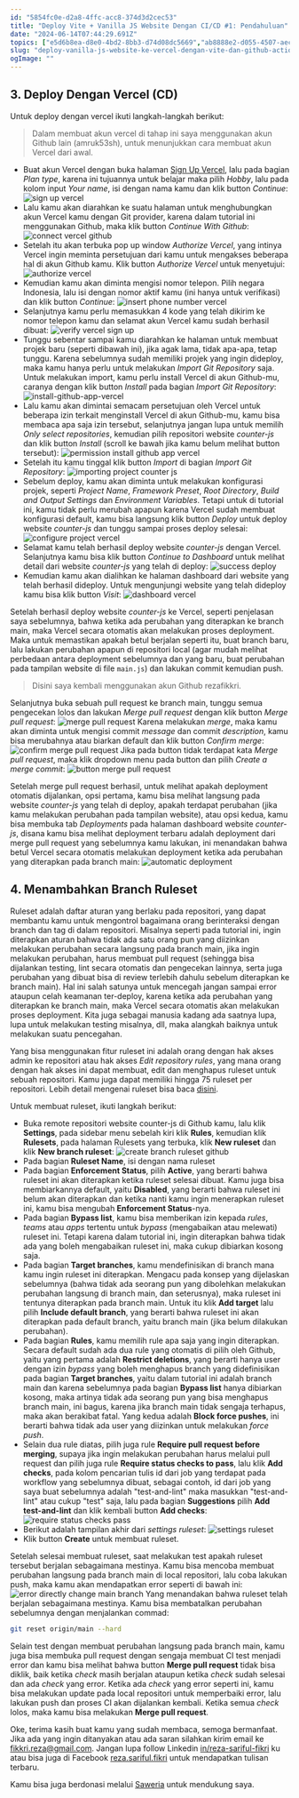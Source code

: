 ```yaml
---
id: "5854fc0e-d2a8-4ffc-acc8-374d3d2cec53"
title: "Deploy Vite + Vanilla JS Website Dengan CI/CD #1: Pendahuluan"
date: "2024-06-14T07:44:29.691Z"
topics: ["e5d6b8ea-d8e0-4bd2-8bb3-d74d08dc5669","ab8888e2-d055-4507-aec3-7cadb0d36d98","3b2bf050-b69c-4438-b3d9-ed0a3a5e0911"]
slug: "deploy-vanilla-js-website-ke-vercel-dengan-vite-dan-github-action-cicd"
ogImage: ""
--- 
```


## 3. Deploy Dengan Vercel (CD)
Untuk deploy dengan vercel ikuti langkah-langkah berikut:

> Dalam membuat akun vercel di tahap ini saya menggunakan akun Github lain (amruk53sh), untuk menunjukkan cara membuat akun Vercel dari awal.

- Buat akun Vercel dengan buka halaman [Sign Up Vercel](https://vercel.com/signup), lalu pada bagian *Plan type*, karena ini tujuannya untuk belajar maka pilih *Hobby*, lalu pada kolom input *Your name*, isi dengan nama kamu dan klik button *Continue*:
![sign up vercel](/posts/deploy-vercel-github-action/sign-up-vercel.png)<!--rehype:width=1351&height=656&loading=lazy&class=mt-6&decoding=async-->
- Lalu kamu akan diarahkan ke suatu halaman untuk menghubungkan akun Vercel kamu dengan Git provider, karena dalam tutorial ini menggunakan Github, maka klik button *Continue With Github*:
![connect vercel github](/posts/deploy-vercel-github-action/connect-vercel-github.png)<!--rehype:width=1351&height=656&loading=lazy&class=mt-6&decoding=async-->
- Setelah itu akan terbuka pop up window *Authorize Vercel*, yang intinya Vercel ingin meminta persetujuan dari kamu untuk mengakses beberapa hal di akun Github kamu. Klik button *Authorize Vercel* untuk menyetujui:
![authorize vercel](/posts/deploy-vercel-github-action/authorize-vercel.png)<!--rehype:width=818&height=680&loading=lazy&class=mt-6&decoding=async-->
- Kemudian kamu akan diminta mengisi nomor telepon. Pilih negara Indonesia, lalu isi dengan nomor aktif kamu (ini hanya untuk verifikasi) dan klik button *Continue*:
![insert phone number vercel](/posts/deploy-vercel-github-action/insert-phone-number-vercel.png)<!--rehype:width=826&height=682&loading=lazy&class=mt-6&decoding=async-->
- Selanjutnya kamu perlu memasukkan 4 kode yang telah dikirim ke nomor telepon kamu dan selamat akun Vercel kamu sudah berhasil dibuat:
![verify vercel sign up](/posts/deploy-vercel-github-action/verify-vercel-sign-up.png)<!--rehype:width=820&height=685&loading=lazy&class=mt-6&decoding=async-->
- Tunggu sebentar sampai kamu diarahkan ke halaman untuk membuat projek baru (seperti dibawah ini), jika agak lama, tidak apa-apa, tetap tunggu. Karena sebelumnya sudah memiliki projek yang ingin dideploy, maka kamu hanya perlu untuk melakukan *Import Git Repository* saja. Untuk melakukan import, kamu perlu install Vercel di akun Github-mu, caranya dengan klik button *Install* pada bagian *Import Git Repository*:
![install-github-app-vercel](/posts/deploy-vercel-github-action/install-vercel.png)<!--rehype:width=1366&height=1151&loading=lazy&class=mt-6&decoding=async-->
- Lalu kamu akan dimintai semacam persetujuan oleh Vercel untuk beberapa izin terkait menginstall Vercel di akun Github-mu, kamu bisa membaca apa saja izin tersebut, selanjutnya jangan lupa untuk memilih *Only select repositories*, kemudian pilih repositori website *counter-js* dan klik button *Install* (scroll ke bawah jika kamu belum melihat button tersebut):
![permission install github app vercel](/posts/deploy-vercel-github-action/permission-install-vercel.png)<!--rehype:width=818&height=682&loading=lazy&class=mt-6&decoding=async-->
- Setelah itu kamu tinggal klik button *Import* di bagian *Import Git Repository*:
![importing project counter js](/posts/deploy-vercel-github-action/importing-project-counter-js.png)<!--rehype:width=1351&height=656&loading=lazy&class=mt-6&decoding=async-->
- Sebelum deploy, kamu akan diminta untuk melakukan konfigurasi projek, seperti *Project Name*, *Framework Preset*, *Root Directory*, *Build and Output Settings* dan *Environment Variables*. Tetapi untuk di tutorial ini, kamu tidak perlu merubah apapun karena Vercel sudah membuat konfigurasi default, kamu bisa langsung klik button *Deploy* untuk deploy website *counter-js* dan tunggu sampai proses deploy selesai:
![configure project vercel](/posts/deploy-vercel-github-action/configure-project-vercel.png)<!--rehype:width=1351&height=656&loading=lazy&class=mt-6&decoding=async-->
- Selamat kamu telah berhasil deploy website *counter-js* dengan Vercel. Selanjutnya kamu bisa klik button *Continue to Dashboard* untuk melihat detail dari website *counter-js* yang telah di deploy:
![success deploy](/posts/deploy-vercel-github-action/success-deploy.png)<!--rehype:width=1351&height=656&loading=lazy&class=mt-6&decoding=async-->
- Kemudian kamu akan dialihkan ke halaman dashboard dari website yang telah berhasil dideploy. Untuk mengunjungi website yang telah dideploy kamu bisa klik button *Visit*:
![dashboard vercel](/posts/deploy-vercel-github-action/dashboard-vercel.png)<!--rehype:width=1366&height=759&loading=lazy&class=mt-6&decoding=async-->

Setelah berhasil deploy website *counter-js* ke Vercel, seperti penjelasan saya sebelumnya, bahwa ketika ada perubahan yang diterapkan ke branch main, maka Vercel secara otomatis akan melakukan proses deployment. Maka untuk memastikan apakah betul berjalan seperti itu, buat branch baru, lalu lakukan perubahan apapun di repositori local (agar mudah melihat perbedaan antara deployment sebelumnya dan yang baru, buat perubahan pada tampilan website di file `main.js`) dan lakukan commit kemudian push.

> Disini saya kembali menggunakan akun Github rezafikkri.

Selanjutnya buka sebuah pull request ke branch main, tunggu semua pengecekan lolos dan lakukan *Merge pull request* dengan klik button *Merge pull request*:
![merge pull request](/posts/deploy-vercel-github-action/merge-pull-request.png)<!--rehype:width=1351&height=656&loading=lazy&class=mt-6&decoding=async-->
Karena melakukan *merge*, maka kamu akan diminta untuk mengisi commit *message* dan commit *description*, kamu bisa merubahnya atau biarkan default dan klik button *Confirm merge*:
![confirm merge pull request](/posts/deploy-vercel-github-action/confirm-merge-pull-request.png)<!--rehype:width=1351&height=656&loading=lazy&class=mt-6&decoding=async-->
Jika pada button tidak terdapat kata *Merge pull request*, maka klik dropdown menu pada button dan pilih *Create a merge commit*:
![button merge pull request](/posts/deploy-vercel-github-action/button-merge-pull-request.png)<!--rehype:width=1351&height=656&loading=lazy&class=mt-6&decoding=async-->

Setelah merge pull request berhasil, untuk melihat apakah deployment otomatis dijalankan, opsi pertama, kamu bisa melihat langsung pada website *counter-js* yang telah di deploy, apakah terdapat perubahan (jika kamu melakukan perubahan pada tampilan website), atau opsi kedua, kamu bisa membuka tab *Deployments* pada halaman dashboard website *counter-js*, disana kamu bisa melihat deployment terbaru adalah deployment dari merge pull request yang sebelumnya kamu lakukan, ini menandakan bahwa betul Vercel secara otomatis melakukan deployment ketika ada perubahan yang diterapkan pada branch main:
![automatic deployment](/posts/deploy-vercel-github-action/automatic-deployment.png)<!--rehype:width=1351&height=656&loading=lazy&class=mt-6&decoding=async-->

## 4. Menambahkan Branch Ruleset
Ruleset adalah daftar aturan yang berlaku pada repositori, yang dapat membantu kamu untuk mengontrol bagaimana orang berinteraksi dengan branch dan tag di dalam repositori. Misalnya seperti pada tutorial ini, ingin diterapkan aturan bahwa tidak ada satu orang pun yang diizinkan melakukan perubahan secara langsung pada branch main, jika ingin melakukan perubahan, harus membuat pull request (sehingga bisa dijalankan testing, lint secara otomatis dan pengecekan lainnya, serta juga perubahan yang dibuat bisa di review terlebih dahulu sebelum diterapkan ke branch main). Hal ini salah satunya untuk mencegah jangan sampai error ataupun celah keamanan ter-deploy, karena ketika ada perubahan yang diterapkan ke branch main, maka Vercel secara otomatis akan melakukan proses deployment. Kita juga sebagai manusia kadang ada saatnya lupa, lupa untuk melakukan testing misalnya, dll, maka alangkah baiknya untuk melakukan suatu pencegahan.

Yang bisa menggunakan fitur ruleset ini adalah orang dengan hak akses admin ke repositori atau hak akses *Edit repository rules*, yang mana orang dengan hak akses ini dapat membuat, edit dan menghapus ruleset untuk sebuah repositori. Kamu juga dapat memiliki hingga 75 ruleset per repositori. Lebih detail mengenai ruleset bisa baca [disini](https://docs.github.com/en/repositories/configuring-branches-and-merges-in-your-repository/managing-rulesets/about-rulesets).

Untuk membuat ruleset, ikuti langkah berikut:
- Buka remote repositori website counter-js di Github kamu, lalu klik **Settings**, pada sidebar menu sebelah kiri klik **Rules**, kemudian klik **Rulesets**, pada halaman Rulesets yang terbuka, klik **New ruleset** dan klik **New branch ruleset**:
![create branch ruleset github](/posts/deploy-vercel-github-action/create-branch-ruleset-github.png)<!--rehype:width=1366&height=656&loading=lazy&class=mt-6&decoding=async-->
- Pada bagian **Ruleset Name**, isi dengan nama ruleset
- Pada bagian **Enforcement Status**, pilih **Active**, yang berarti bahwa ruleset ini akan diterapkan ketika ruleset selesai dibuat. Kamu juga bisa membiarkannya default, yaitu **Disabled**, yang berarti bahwa ruleset ini belum akan diterapkan dan ketika nanti kamu ingin menerapkan ruleset ini, kamu bisa mengubah **Enforcement Status**-nya.
- Pada bagian **Bypass list**, kamu bisa memberikan izin kepada *rules*, *teams* atau *apps* tertentu untuk *bypass* (mengabaikan atau melewati) ruleset ini. Tetapi karena dalam tutorial ini, ingin diterapkan bahwa tidak ada yang boleh mengabaikan ruleset ini, maka cukup dibiarkan kosong saja.
- Pada bagian **Target branches**, kamu mendefinisikan di branch mana kamu ingin ruleset ini diterapkan. Mengacu pada konsep yang dijelaskan sebelumnya (bahwa tidak ada seorang pun yang dibolehkan melakukan perubahan langsung di branch main, dan seterusnya), maka ruleset ini tentunya diterapkan pada branch main. Untuk itu klik **Add target** lalu pilih **Include default branch**, yang berarti bahwa ruleset ini akan diterapkan pada default branch, yaitu branch main (jika belum dilakukan perubahan).
- Pada bagian **Rules**, kamu memilih rule apa saja yang ingin diterapkan. Secara default sudah ada dua rule yang otomatis di pilih oleh Github, yaitu yang pertama adalah **Restrict deletions**, yang berarti hanya user dengan izin *bypass* yang boleh menghapus branch yang didefinisikan pada bagian **Target branches**, yaitu dalam tutorial ini adalah branch main dan karena sebelumnya pada bagian **Bypass list** hanya dibiarkan kosong, maka artinya tidak ada seorang pun yang bisa menghapus branch main, ini bagus, karena jika branch main tidak sengaja terhapus, maka akan berakibat fatal. Yang kedua adalah **Block force pushes**, ini berarti bahwa tidak ada user yang diizinkan untuk melakukan *force push*.
- Selain dua rule diatas, pilih juga rule **Require pull request before merging**, supaya jika ingin melakukan perubahan harus melalui pull request dan pilih juga rule **Require status checks to pass**, lalu klik **Add checks**, pada kolom pencarian tulis id dari job yang terdapat pada workflow yang sebelumnya dibuat, sebagai contoh, id dari job yang saya buat sebelumnya adalah "test-and-lint" maka masukkan "test-and-lint" atau cukup "test" saja, lalu pada bagian **Suggestions** pilih **Add test-and-lint** dan klik kembali button **Add checks**:
![require status checks pass](/posts/deploy-vercel-github-action/require-status-checks-pass.png)<!--rehype:width=1351&height=656&loading=lazy&class=mt-6&decoding=async-->
- Berikut adalah tampilan akhir dari *settings ruleset*:
![settings ruleset](/posts/deploy-vercel-github-action/settings-ruleset.png)<!--rehype:width=1366&height=2731&loading=lazy&class=mt-6&decoding=async-->
- Klik button **Create** untuk membuat ruleset.

Setelah selesai membuat ruleset, saat melakukan test apakah ruleset tersebut berjalan sebagaimana mestinya. Kamu bisa mencoba membuat perubahan langsung pada branch main di local repositori, lalu coba lakukan push, maka kamu akan mendapatkan error seperti di bawah ini:
![error directly change main branch](/posts/deploy-vercel-github-action/error-directly-change-main-branch.png)<!--rehype:width=1140&height=534&loading=lazy&class=mt-6&decoding=async-->
Yang menandakan bahwa ruleset telah berjalan sebagaimana mestinya. Kamu bisa membatalkan perubahan sebelumnya dengan menjalankan commad:
```bash
git reset origin/main --hard
```
Selain test dengan membuat perubahan langsung pada branch main, kamu juga bisa membuka pull request dengan sengaja membuat CI test menjadi error dan kamu bisa melihat bahwa button **Merge pull request** tidak bisa diklik, baik ketika *check* masih berjalan ataupun ketika *check* sudah selesai dan ada *check* yang error. Ketika ada *check* yang error seperti ini, kamu bisa melakukan update pada local repositori untuk memperbaiki error, lalu lakukan push dan proses CI akan dijalankan kembali. Ketika semua *check* lolos, maka kamu bisa melakukan **Merge pull request**.

Oke, terima kasih buat kamu yang sudah membaca, semoga bermanfaat. Jika ada yang ingin ditanyakan atau ada saran silahkan kirim email ke fikkri.reza@gmail.com. Jangan lupa follow Linkedin [in/reza-sariful-fikri](https://www.linkedin.com/in/reza-sariful-fikri) ku atau bisa juga di Facebook [reza.sariful.fikri](https://web.facebook.com/reza.sariful.fikri) untuk mendapatkan tulisan terbaru.

Kamu bisa juga berdonasi melalui [Saweria](https://saweria.co/rezafikkri) untuk mendukung saya.
